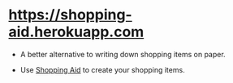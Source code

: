 # https://shopping-aid.herokuapp.com
* A better alternative to writing down shopping items on paper.

* Use [Shopping Aid](https://shopping-aid.herokuapp.com/) to create your shopping items.